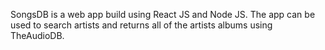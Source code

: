 SongsDB is a web app build using React JS and Node JS. The app can be used to search artists and returns 
all of the artists albums using TheAudioDB. 